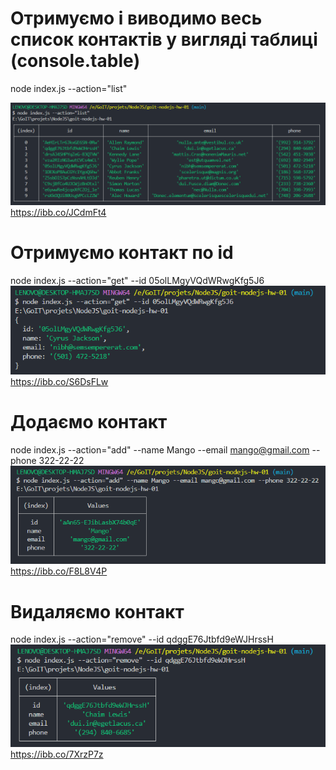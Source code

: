 # Отримуємо і виводимо весь список контактів у вигляді таблиці (console.table)

node index.js --action="list"

![get contacts list to table](./assets/list.png)
https://ibb.co/JCdmFt4

# Отримуємо контакт по id

node index.js --action="get" --id 05olLMgyVQdWRwgKfg5J6
![get contact by id](./assets/get.png)
https://ibb.co/S6DsFLw

# Додаємо контакт

node index.js --action="add" --name Mango --email mango@gmail.com --phone 322-22-22
![add contact ](./assets/add.png)
https://ibb.co/F8L8V4P

# Видаляємо контакт

node index.js --action="remove" --id qdggE76Jtbfd9eWJHrssH
![remove contact by id ](./assets/remove.png)
https://ibb.co/7XrzP7z
